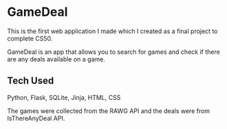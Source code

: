 # GameDeal

This is the first web application I made which I created as a final project to complete CS50.

GameDeal is an app that allows you to search for games and check if there are any deals available on a game.

## Tech Used
Python, Flask, SQLite, Jinja, HTML, CSS

The games were collected from the RAWG API and the deals were from IsThereAnyDeal API.
